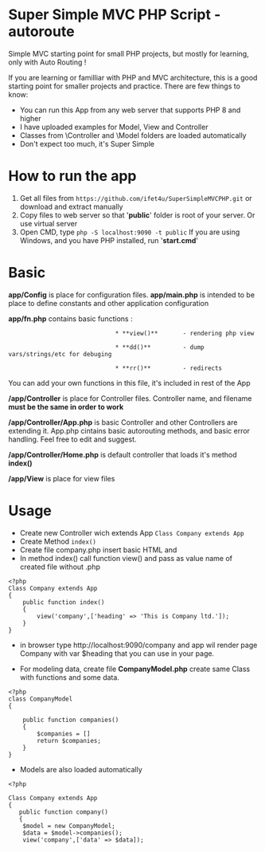 
# Super Simple MVC PHP Script - autoroute
Simple MVC starting point for small PHP projects, but mostly for learning, only with Auto Routing !

If you are learning or familliar with PHP and MVC architecture, this is a good starting point for smaller projects and practice. 
There are few things to know:
  * You can run this App from any web server that supports PHP 8 and higher
  * I have uploaded examples for Model, View and Controller
  * Classes from \Controller and \Model folders are loaded automatically
  * Don't expect too much, it's Super Simple

# How to run the app 
  1. Get all files from `https://github.com/ifet4u/SuperSimpleMVCPHP.git` or download and extract manually
  2. Copy files to web server so that '**public**' folder is root of your server. Or use virtual server 
  3. Open CMD, type `php -S localhost:9090 -t public` If you are using Windows, and you have PHP installed, run '**start.cmd**' 

# Basic
  **app/Config** is place for configuration files.
  **app/main.php** is intended to be place to define constants and other application configuration
  
  **app/fn.php** contains basic functions :
  
                                  * **view()** 	     - rendering php view
                                  
                                  * **dd()**  	     - dump vars/strings/etc for debuging
                                 
                                  * **rr()**  	     - redirects
                                  
  You can add your own functions in this file, it's included in rest of the App
  
  **/app/Controller** is place for Controller files. Controller name, and filename **must be the same in order to work**
  
  **/app/Controller/App.php** is basic Controller and other Controllers are extending it. App.php cintains basic autorouting methods, and basic error handling. Feel free to edit and suggest.
  
  **/app/Controller/Home.php** is default controller that loads it's method **index()**
  
  **/app/View** is place for view files

  # Usage
   * Create new Controller wich extends App `Class Company extends App` 
   * Create Method `index()` 
   * Create file company.php insert basic HTML and 
   * In method index() call function view() and pass as value name of created file without .php 

    <?php
    Class Company extends App
    {
    	public function index()
    	{
    		view('company',['heading' => 'This is Company ltd.']);
    	}
    }
  * in browser type http://localhost:9090/company  and app wil render page Company with var $heading that you can use in your page.
  
  * For modeling data, create file **CompanyModel.php** create same Class with functions and some data.
```
<?php
class CompanyModel
{
	
	public function companies()
	{
		$companies = []
		return $companies;
	}
}
```

* Models are also loaded automatically
 
```
<?php

Class Company extends App
{
   public function company()
   {
	$model = new CompanyModel;
	$data = $model->companies();
  	view('company',['data' => $data]);

```
